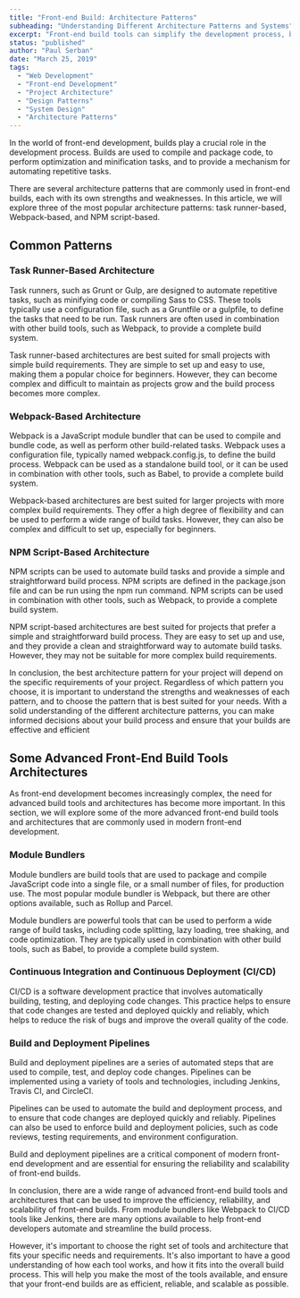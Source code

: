 ```yaml
---
title: "Front-end Build: Architecture Patterns"
subheading: "Understanding Different Architecture Patterns and Systems"
excerpt: "Front-end build tools can simplify the development process, but there are potential downsides to be aware of. These include configuration overhead, the challenge of managing dependencies, complexity in the build process, slow build times, and difficulty in debugging issues. To make the most of front-end build tools, developers should keep these pitfalls in mind and take steps to mitigate them. By doing so, they can ensure build tools are used effectively and productively in their projects."
status: "published"
author: "Paul Serban"
date: "March 25, 2019"
tags:
  - "Web Development"
  - "Front-end Development"
  - "Project Architecture"
  - "Design Patterns"
  - "System Design"
  - "Architecture Patterns"
---
```


In the world of front-end development, builds play a crucial role in the development process. Builds are used to compile and package code, to perform optimization and minification tasks, and to provide a mechanism for automating repetitive tasks.

There are several architecture patterns that are commonly used in front-end builds, each with its own strengths and weaknesses. In this article, we will explore three of the most popular architecture patterns: task runner-based, Webpack-based, and NPM script-based.

## Common Patterns

### Task Runner-Based Architecture

Task runners, such as Grunt or Gulp, are designed to automate repetitive tasks, such as minifying code or compiling Sass to CSS. These tools typically use a configuration file, such as a Gruntfile or a gulpfile, to define the tasks that need to be run. Task runners are often used in combination with other build tools, such as Webpack, to provide a complete build system.

Task runner-based architectures are best suited for small projects with simple build requirements. They are simple to set up and easy to use, making them a popular choice for beginners. However, they can become complex and difficult to maintain as projects grow and the build process becomes more complex.

### Webpack-Based Architecture

Webpack is a JavaScript module bundler that can be used to compile and bundle code, as well as perform other build-related tasks. Webpack uses a configuration file, typically named webpack.config.js, to define the build process. Webpack can be used as a standalone build tool, or it can be used in combination with other tools, such as Babel, to provide a complete build system.

Webpack-based architectures are best suited for larger projects with more complex build requirements. They offer a high degree of flexibility and can be used to perform a wide range of build tasks. However, they can also be complex and difficult to set up, especially for beginners.

### NPM Script-Based Architecture

NPM scripts can be used to automate build tasks and provide a simple and straightforward build process. NPM scripts are defined in the package.json file and can be run using the npm run command. NPM scripts can be used in combination with other tools, such as Webpack, to provide a complete build system.

NPM script-based architectures are best suited for projects that prefer a simple and straightforward build process. They are easy to set up and use, and they provide a clean and straightforward way to automate build tasks. However, they may not be suitable for more complex build requirements.

In conclusion, the best architecture pattern for your project will depend on the specific requirements of your project. Regardless of which pattern you choose, it is important to understand the strengths and weaknesses of each pattern, and to choose the pattern that is best suited for your needs. With a solid understanding of the different architecture patterns, you can make informed decisions about your build process and ensure that your builds are effective and efficient

## Some Advanced Front-End Build Tools Architectures

As front-end development becomes increasingly complex, the need for advanced build tools and architectures has become more important. In this section, we will explore some of the more advanced front-end build tools and architectures that are commonly used in modern front-end development.

### Module Bundlers

Module bundlers are build tools that are used to package and compile JavaScript code into a single file, or a small number of files, for production use. The most popular module bundler is Webpack, but there are other options available, such as Rollup and Parcel.

Module bundlers are powerful tools that can be used to perform a wide range of build tasks, including code splitting, lazy loading, tree shaking, and code optimization. They are typically used in combination with other build tools, such as Babel, to provide a complete build system.

### Continuous Integration and Continuous Deployment (CI/CD)

CI/CD is a software development practice that involves automatically building, testing, and deploying code changes. This practice helps to ensure that code changes are tested and deployed quickly and reliably, which helps to reduce the risk of bugs and improve the overall quality of the code.

### Build and Deployment Pipelines

Build and deployment pipelines are a series of automated steps that are used to compile, test, and deploy code changes. Pipelines can be implemented using a variety of tools and technologies, including Jenkins, Travis CI, and CircleCI.

Pipelines can be used to automate the build and deployment process, and to ensure that code changes are deployed quickly and reliably. Pipelines can also be used to enforce build and deployment policies, such as code reviews, testing requirements, and environment configuration.

Build and deployment pipelines are a critical component of modern front-end development and are essential for ensuring the reliability and scalability of front-end builds.

In conclusion, there are a wide range of advanced front-end build tools and architectures that can be used to improve the efficiency, reliability, and scalability of front-end builds. From module bundlers like Webpack to CI/CD tools like Jenkins, there are many options available to help front-end developers automate and streamline the build process.

However, it's important to choose the right set of tools and architecture that fits your specific needs and requirements. It's also important to have a good understanding of how each tool works, and how it fits into the overall build process. This will help you make the most of the tools available, and ensure that your front-end builds are as efficient, reliable, and scalable as possible.
